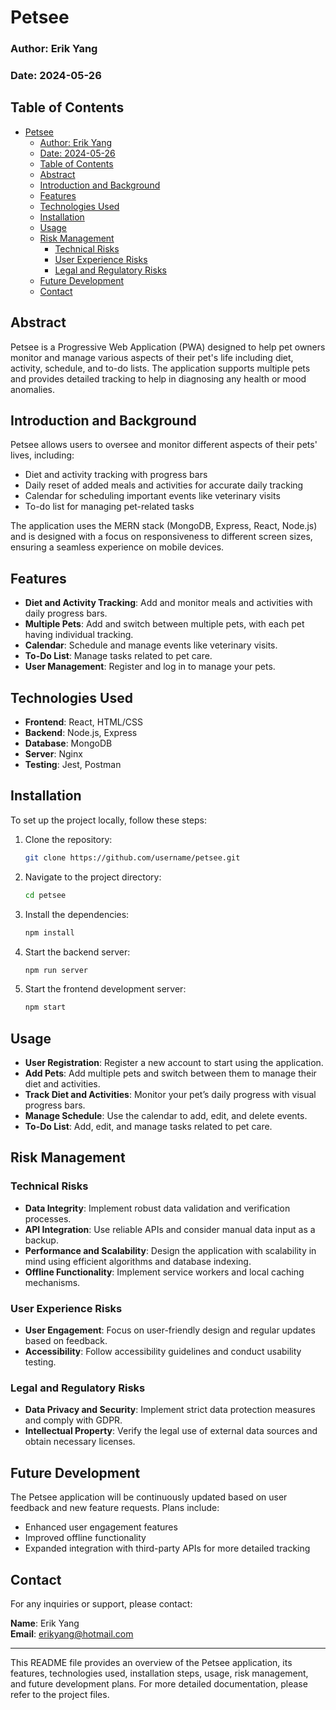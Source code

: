 # Petsee

### Author: Erik Yang
### Date: 2024-05-26

## Table of Contents
- [Petsee](#petsee)
    - [Author: Erik Yang](#author-erik-yang)
    - [Date: 2024-05-26](#date-2024-05-26)
  - [Table of Contents](#table-of-contents)
  - [Abstract](#abstract)
  - [Introduction and Background](#introduction-and-background)
  - [Features](#features)
  - [Technologies Used](#technologies-used)
  - [Installation](#installation)
  - [Usage](#usage)
  - [Risk Management](#risk-management)
    - [Technical Risks](#technical-risks)
    - [User Experience Risks](#user-experience-risks)
    - [Legal and Regulatory Risks](#legal-and-regulatory-risks)
  - [Future Development](#future-development)
  - [Contact](#contact)

## Abstract
Petsee is a Progressive Web Application (PWA) designed to help pet owners monitor and manage various aspects of their pet's life including diet, activity, schedule, and to-do lists. The application supports multiple pets and provides detailed tracking to help in diagnosing any health or mood anomalies.

## Introduction and Background
Petsee allows users to oversee and monitor different aspects of their pets' lives, including:
- Diet and activity tracking with progress bars
- Daily reset of added meals and activities for accurate daily tracking
- Calendar for scheduling important events like veterinary visits
- To-do list for managing pet-related tasks

The application uses the MERN stack (MongoDB, Express, React, Node.js) and is designed with a focus on responsiveness to different screen sizes, ensuring a seamless experience on mobile devices.

## Features
- **Diet and Activity Tracking**: Add and monitor meals and activities with daily progress bars.
- **Multiple Pets**: Add and switch between multiple pets, with each pet having individual tracking.
- **Calendar**: Schedule and manage events like veterinary visits.
- **To-Do List**: Manage tasks related to pet care.
- **User Management**: Register and log in to manage your pets.

## Technologies Used
- **Frontend**: React, HTML/CSS
- **Backend**: Node.js, Express
- **Database**: MongoDB
- **Server**: Nginx
- **Testing**: Jest, Postman

## Installation
To set up the project locally, follow these steps:

1. Clone the repository:
    ```bash
    git clone https://github.com/username/petsee.git
    ```
2. Navigate to the project directory:
    ```bash
    cd petsee
    ```
3. Install the dependencies:
    ```bash
    npm install
    ```
4. Start the backend server:
    ```bash
    npm run server
    ```
5. Start the frontend development server:
    ```bash
    npm start
    ```

## Usage
- **User Registration**: Register a new account to start using the application.
- **Add Pets**: Add multiple pets and switch between them to manage their diet and activities.
- **Track Diet and Activities**: Monitor your pet’s daily progress with visual progress bars.
- **Manage Schedule**: Use the calendar to add, edit, and delete events.
- **To-Do List**: Add, edit, and manage tasks related to pet care.

## Risk Management
### Technical Risks
- **Data Integrity**: Implement robust data validation and verification processes.
- **API Integration**: Use reliable APIs and consider manual data input as a backup.
- **Performance and Scalability**: Design the application with scalability in mind using efficient algorithms and database indexing.
- **Offline Functionality**: Implement service workers and local caching mechanisms.

### User Experience Risks
- **User Engagement**: Focus on user-friendly design and regular updates based on feedback.
- **Accessibility**: Follow accessibility guidelines and conduct usability testing.

### Legal and Regulatory Risks
- **Data Privacy and Security**: Implement strict data protection measures and comply with GDPR.
- **Intellectual Property**: Verify the legal use of external data sources and obtain necessary licenses.

## Future Development
The Petsee application will be continuously updated based on user feedback and new feature requests. Plans include:
- Enhanced user engagement features
- Improved offline functionality
- Expanded integration with third-party APIs for more detailed tracking

## Contact
For any inquiries or support, please contact:

**Name**: Erik Yang    
**Email**: [erikyang@hotmail.com](mailto:erikyang@hotmail.com)

---

This README file provides an overview of the Petsee application, its features, technologies used, installation steps, usage, risk management, and future development plans. For more detailed documentation, please refer to the project files.
